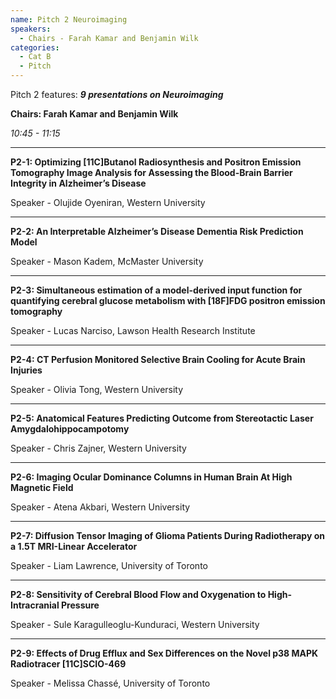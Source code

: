 ```yaml
---
name: Pitch 2 Neuroimaging
speakers:
  - Chairs - Farah Kamar and Benjamin Wilk
categories:
  - Cat B
  - Pitch
---
```


Pitch 2 features: _**9 presentations on Neuroimaging**_

**Chairs: Farah Kamar and Benjamin Wilk**

_10:45 - 11:15_

_____________________________________________________

**P2-1: Optimizing [11C]Butanol Radiosynthesis and
Positron Emission Tomography Image Analysis for
Assessing the Blood-Brain Barrier Integrity in Alzheimer’s
Disease**

Speaker - Olujide Oyeniran, Western University

_____________________________________________________

**P2-2: An Interpretable Alzheimer’s Disease Dementia Risk
Prediction Model**

Speaker - Mason Kadem, McMaster University

_____________________________________________________

**P2-3: Simultaneous estimation of a model-derived input
function for quantifying cerebral glucose metabolism
with [18F]FDG positron emission tomography**

Speaker - Lucas Narciso, Lawson Health Research Institute

_____________________________________________________

**P2-4: CT Perfusion Monitored Selective Brain Cooling for
Acute Brain Injuries**

Speaker - Olivia Tong, Western University

_____________________________________________________

**P2-5: Anatomical Features Predicting Outcome from
Stereotactic Laser Amygdalohippocampotomy**

Speaker - Chris Zajner, Western University

_____________________________________________________

**P2-6: Imaging Ocular Dominance Columns in Human
Brain At High Magnetic Field**

Speaker - Atena Akbari, Western University

_____________________________________________________

**P2-7: Diffusion Tensor Imaging of Glioma Patients During
Radiotherapy on a 1.5T MRI-Linear Accelerator**

Speaker - Liam Lawrence, University of Toronto

_____________________________________________________

**P2-8: Sensitivity of Cerebral Blood Flow and Oxygenation
to High-Intracranial Pressure**

Speaker - Sule Karagulleoglu-Kunduraci, Western University

_____________________________________________________

**P2-9: Effects of Drug Efflux and Sex Differences on the
Novel p38 MAPK Radiotracer [11C]SCIO-469**

Speaker - Melissa Chassé, University of Toronto

